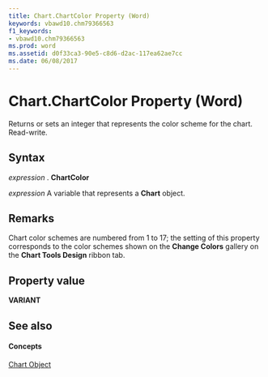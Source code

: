```yaml
---
title: Chart.ChartColor Property (Word)
keywords: vbawd10.chm79366563
f1_keywords:
- vbawd10.chm79366563
ms.prod: word
ms.assetid: d0f33ca3-90e5-c8d6-d2ac-117ea62ae7cc
ms.date: 06/08/2017
---
```



# Chart.ChartColor Property (Word)

Returns or sets an integer that represents the color scheme for the chart. Read-write.


## Syntax

 _expression_ . **ChartColor**

 _expression_ A variable that represents a **Chart** object.


## Remarks

Chart color schemes are numbered from 1 to 17; the setting of this property corresponds to the color schemes shown on the  **Change Colors** gallery on the **Chart Tools Design** ribbon tab.


## Property value

 **VARIANT**


## See also


#### Concepts


[Chart Object](Word.Chart.md)

